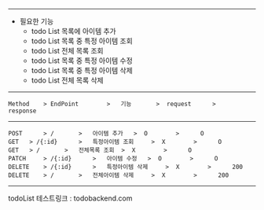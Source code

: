 ------------------------------------------------------------------------------------------------------------
- 필요한 기능  
	- todo List 목록에 아이템 추가  
	- todo List 목록 중 특정 아이템 조회  
	- todo List 전체 목록 조회  
	- todo List 목록 중 특정 아이템 수정  
	- todo List 목록 중 특정 아이템 삭제  
	- todo List 전체 목록 삭제    
------------------------------------------------------------------------------------------------------------
	Method	  >	EndPoint	    >	기능		 >	request	     >	  	response
------------------------------------------------------------------------------------------------------------
	POST	  >	/	    >	아이템 추가	 >	O	     >		O  
	GET	  >	/{:id}	    >	특정아이템 조회	 >	X	     >		O  
	GET	  >	/	    >	전체목록 조회	 >	X	     >		O  
	PATCH	  >	/{:id}	    >	아이템 수정	 >	O	     >		O 
	DELETE	  >	/{:id}	    >	특정아이템 삭제	 >	X	     >		200  
	DELETE	  >	/	    >	전체아이템 삭제	 >	X	     >		200      
------------------------------------------------------------------------------------------------------------
todoList 테스트링크 : todobackend.com